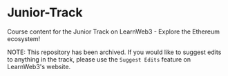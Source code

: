 # Junior-Track
Course content for the Junior Track on LearnWeb3 - Explore the Ethereum ecosystem!

NOTE: This repository has been archived. If you would like to suggest edits to anything in the track, please use the `Suggest Edits` feature on LearnWeb3's website.

